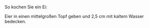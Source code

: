 So kochen Sie ein Ei:

Eier in einen mittelgroßen Topf geben und 2,5 cm mit kaltem Wasser bedecken.

